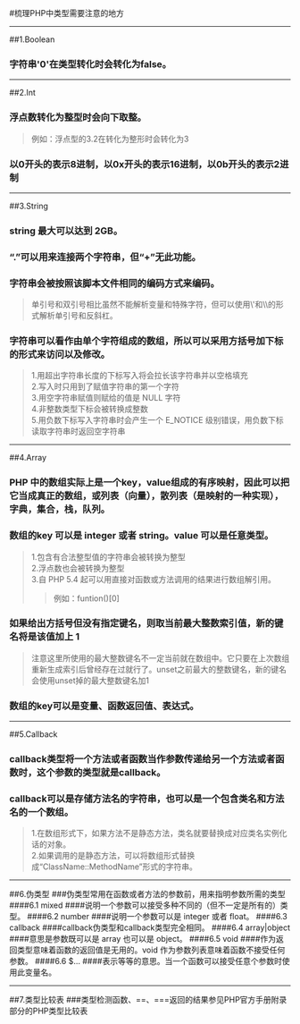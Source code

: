 #梳理PHP中类型需要注意的地方
***
##1.Boolean
### 字符串'0'在类型转化时会转化为false。
***
##2.Int
### 浮点数转化为整型时会向下取整。
> 例如：浮点型的3.2在转化为整形时会转化为3
### 以0开头的表示8进制，以0x开头的表示16进制，以0b开头的表示2进制
***
##3.String
### string 最大可以达到 2GB。
### “.”可以用来连接两个字符串，但“+”无此功能。
### 字符串会被按照该脚本文件相同的编码方式来编码。
> 单引号和双引号相比虽然不能解析变量和特殊字符，但可以使用\\'和\\\的形式解析单引号和反斜杠。
### 字符串可以看作由单个字符组成的数组，所以可以采用方括号加下标的形式来访问以及修改。
>1.用超出字符串长度的下标写入将会拉长该字符串并以空格填充  
>2.写入时只用到了赋值字符串的第一个字符  
>3.用空字符串赋值则赋给的值是 NULL 字符  
>4.非整数类型下标会被转换成整数  
>5.用负数下标写入字符串时会产生一个 E_NOTICE 级别错误，用负数下标读取字符串时返回空字符串
***
##4.Array
### PHP 中的数组实际上是一个key，value组成的有序映射，因此可以把它当成真正的数组，或列表（向量），散列表（是映射的一种实现），字典，集合，栈，队列。
### 数组的key 可以是 integer 或者 string。value 可以是任意类型。
>1.包含有合法整型值的字符串会被转换为整型  
>2.浮点数也会被转换为整型  
>3.自 PHP 5.4 起可以用直接对函数或方法调用的结果进行数组解引用。  
>>例如：funtion()[0]
### 如果给出方括号但没有指定键名，则取当前最大整数索引值，新的键名将是该值加上 1
>注意这里所使用的最大整数键名不一定当前就在数组中。它只要在上次数组重新生成索引后曾经存在过就行了。unset之前最大的整数键名，新的键名会使用unset掉的最大整数键名加1  
### 数组的key可以是变量、函数返回值、表达式。
***
##5.Callback
### callback类型将一个方法或者函数当作参数传递给另一个方法或者函数时，这个参数的类型就是callback。
### callback可以是存储方法名的字符串，也可以是一个包含类名和方法名的一个数组。
>1.在数组形式下，如果方法不是静态方法，类名就要替换成对应类名实例化话的对象。  
>2.如果调用的是静态方法，可以将数组形式替换成“ClassName::MethodName”形式的字符串。
***
##6.伪类型
###伪类型常用在函数或者方法的参数前，用来指明参数所需的类型
####6.1 mixed 
####说明一个参数可以接受多种不同的（但不一定是所有的）类型。
####6.2 number
####说明一个参数可以是 integer 或者 float。
####6.3 callback 
####callback伪类型和callback类型完全相同。
####6.4 array|object 
####意思是参数既可以是 array 也可以是 object。
####6.5 void 
####作为返回类型意味着函数的返回值是无用的。void 作为参数列表意味着函数不接受任何参数。
####6.6 $...
####表示等等的意思。当一个函数可以接受任意个参数时使用此变量名。
***
##7.类型比较表
###类型检测函数、==、===返回的结果参见PHP官方手册附录部分的PHP类型比较表